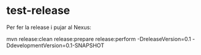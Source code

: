 # test-release


Per fer la release i pujar al Nexus:

mvn release:clean release:prepare release:perform -DreleaseVersion=0.1 -DdevelopmentVersion=0.1-SNAPSHOT


